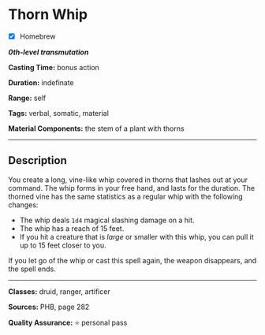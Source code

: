 # Thorn Whip

- [x] Homebrew

***0th-level transmutation***

**Casting Time:** bonus action

**Duration:** indefinate

**Range:** self

**Tags:** verbal, somatic, material

**Material Components:** the stem of a plant with thorns

---

## Description
You create a long, vine-like whip covered in thorns that lashes out at your command.
The whip forms in your free hand, and lasts for the duration.
The thorned vine has the same statistics as a regular whip with the following changes:
- The whip deals `1d4` magical slashing damage on a hit.
- The whip has a reach of 15 feet.
- If you hit a creature that is *large* or smaller with this whip, you can pull it up to 15 feet closer to you.

If you let go of the whip or cast this spell again, the weapon disappears, and the spell ends.

---

**Classes:** druid, ranger, artificer

**Sources:** PHB, page 282

**Quality Assurance:** :star: personal pass
